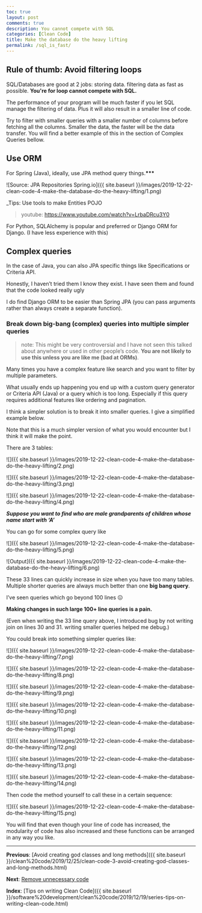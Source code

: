 ```yaml
---
toc: true
layout: post
comments: true
description: You cannot compete with SQL
categories: [Clean Code]
title: Make the database do the heavy lifting
permalink: /sql_is_fast/
---
```


## Rule of thumb: Avoid filtering loops

SQL/Databases are good at 2 jobs: storing data. filtering data as fast as possible. **You're for loop cannot compete with SQL.**

The performance of your program will be much faster if you let SQL manage the filtering of data. Plus it will also result in a smaller line of code.

Try to filter with smaller queries with a smaller number of columns before fetching all the columns. Smaller the data, the faster will be the data transfer. You will find a better example of this in the section of Complex Queries bellow.

## **Use ORM**

For Spring (Java), ideally, use JPA method query things.**\*\*\***

![Source: JPA Repositories Spring.io]({{ site.baseurl }}/images/2019-12-22-clean-code-4-make-the-database-do-the-heavy-lifting/1.png)

_Tips: Use tools to make Entities POJO

> youtube: https://www.youtube.com/watch?v=LrbaDRcu3Y0

For Python, SQLAlchemy is popular and preferred or Django ORM for Django. (I have less experience with this)

## Complex queries

In the case of Java, you can also JPA specific things like Specifications or Criteria API.

Honestly, I haven’t tried them I know they exist. I have seen them and found that the code looked really ugly

I do find Django ORM to be easier than Spring JPA (you can pass arguments rather than always create a separate function).

### Break down big-bang (complex) queries into multiple simpler queries

> note: This might be very controversial and I have not seen this talked about anywhere or used in other people’s code. **You are not likely to use this unless you are like me (bad at ORMs)**.

Many times you have a complex feature like search and you want to filter by multiple parameters.

What usually ends up happening you end up with a custom query generator or Criteria API (Java) or a query which is too long. Especially if this query requires additional features like ordering and pagination.

I think a simpler solution is to break it into smaller queries. I give a simplified example below.

Note that this is a much simpler version of what you would encounter but I think it will make the point.

There are 3 tables:

![]({{ site.baseurl }}/images/2019-12-22-clean-code-4-make-the-database-do-the-heavy-lifting/2.png)

![]({{ site.baseurl }}/images/2019-12-22-clean-code-4-make-the-database-do-the-heavy-lifting/3.png)

![]({{ site.baseurl }}/images/2019-12-22-clean-code-4-make-the-database-do-the-heavy-lifting/4.png)

**_Suppose you want to find who are male grandparents of children whose name start with ‘A’_**

You can go for some complex query like

![]({{ site.baseurl }}/images/2019-12-22-clean-code-4-make-the-database-do-the-heavy-lifting/5.png)

![Output]({{ site.baseurl }}/images/2019-12-22-clean-code-4-make-the-database-do-the-heavy-lifting/6.png)

These 33 lines can quickly increase in size when you have too many tables. Multiple shorter queries are always much better than one **big bang query**.

I’ve seen queries which go beyond 100 lines 😖

**Making changes in such large 100+ line queries is a pain.**

(Even when writing the 33 line query above, I introduced bug by not writing join on lines 30 and 31. writing smaller queries helped me debug.)

You could break into something simpler queries like:

![]({{ site.baseurl }}/images/2019-12-22-clean-code-4-make-the-database-do-the-heavy-lifting/7.png)

![]({{ site.baseurl }}/images/2019-12-22-clean-code-4-make-the-database-do-the-heavy-lifting/8.png)

![]({{ site.baseurl }}/images/2019-12-22-clean-code-4-make-the-database-do-the-heavy-lifting/9.png)

![]({{ site.baseurl }}/images/2019-12-22-clean-code-4-make-the-database-do-the-heavy-lifting/10.png)

![]({{ site.baseurl }}/images/2019-12-22-clean-code-4-make-the-database-do-the-heavy-lifting/11.png)

![]({{ site.baseurl }}/images/2019-12-22-clean-code-4-make-the-database-do-the-heavy-lifting/12.png)

![]({{ site.baseurl }}/images/2019-12-22-clean-code-4-make-the-database-do-the-heavy-lifting/13.png)

![]({{ site.baseurl }}/images/2019-12-22-clean-code-4-make-the-database-do-the-heavy-lifting/14.png)

Then code the method yourself to call these in a certain sequence:

![]({{ site.baseurl }}/images/2019-12-22-clean-code-4-make-the-database-do-the-heavy-lifting/15.png)

You will find that even though your line of code has increased, the modularity of code has also increased and these functions can be arranged in any way you like.

---

**Previous**: [Avoid creating god classes and long methods]({{ site.baseurl }}/clean%20code/2019/12/25/clean-code-3-avoid-creating-god-classes-and-long-methods.html)

**Next**: [Remove unnecessary code](https://medium.com/p/c477707e5be1)

**Index**: [Tips on writing Clean Code]({{ site.baseurl }}/software%20development/clean%20code/2019/12/19/series-tips-on-writing-clean-code.html)